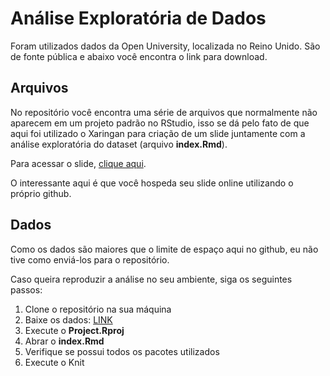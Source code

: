 # Análise Exploratória de Dados

Foram utilizados dados da Open University, localizada no Reino Unido. São de fonte pública e abaixo você encontra o link para download.

## Arquivos

No repositório você encontra uma série de arquivos que normalmente não aparecem em um projeto padrão no RStudio, isso se dá pelo fato de que aqui foi utilizado o Xaringan para criação de um slide juntamente com a análise exploratória do dataset (arquivo **index.Rmd**).

Para acessar o slide, [clique aqui](https://lucianobatista.github.io/slides_OU_analtytics/).

O interessante aqui é que você hospeda seu slide online utilizando o próprio github.


## Dados

Como os dados são maiores que o limite de espaço aqui no github, eu não tive como enviá-los para o repositório.

Caso queira reproduzir a análise no seu ambiente, siga os seguintes passos:
1. Clone o repositório na sua máquina
1. Baixe os dados: [LINK](https://analyse.kmi.open.ac.uk/open_dataset)
1. Execute o **Project.Rproj**
1. Abrar o **index.Rmd**
1. Verifique se possui todos os pacotes utilizados
1. Execute o Knit